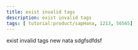 ```yaml
---
title: exist invalid tags
description: exist invalid tags
tags: [ tutorial:product/sapHana, 1213, 56565]
---
```

exist invalid tags
new nata
sdgfsdfdsf
